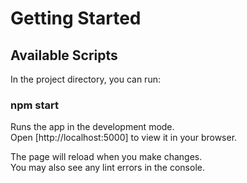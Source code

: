 # Getting Started

## Available Scripts

In the project directory, you can run:

### npm start

Runs the app in the development mode.\
Open [http://localhost:5000] to view it in your browser.

The page will reload when you make changes.\
You may also see any lint errors in the console.
